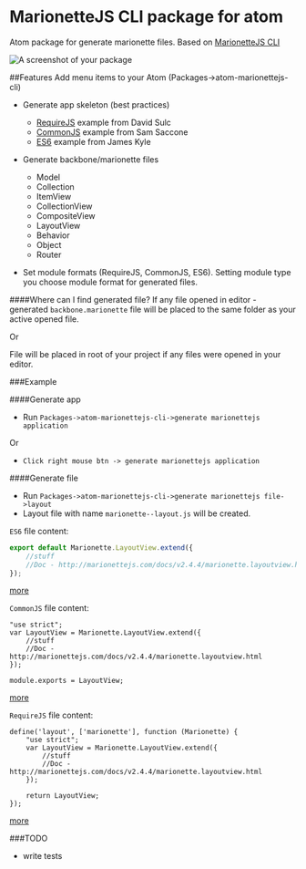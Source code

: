 # MarionetteJS CLI package for atom

Atom package for generate marionette files.
Based on [MarionetteJS CLI](https://github.com/denar90/marionette-cli)

![A screenshot of your package](https://f.cloud.github.com/assets/69169/2290250/c35d867a-a017-11e3-86be-cd7c5bf3ff9b.gif)

##Features
Add menu items to your Atom (Packages->atom-marionettejs-cli)
- Generate app skeleton (best practices)
  - [RequireJS](https://github.com/davidsulc/structuring-backbone-with-requirejs-and-marionette) example from David Sulc
  - [CommonJS](https://github.com/samccone/marionette-browserify) example from Sam Saccone
  - [ES6](https://github.com/thejameskyle/marionette-wires) example from James Kyle

- Generate backbone/marionette files
  - Model
  - Collection
  - ItemView
  - CollectionView
  - CompositeView
  - LayoutView
  - Behavior
  - Object
  - Router
- Set module formats (RequireJS, CommonJS, ES6). Setting module type you choose module format for generated files.

####Where can I find generated file?
If any file opened in editor - generated `backbone.marionette` file will be placed to the same folder as your active opened file.

Or

File will be placed in root of your project if any files were opened in your editor.

###Example

####Generate app
- Run `Packages->atom-marionettejs-cli->generate marionettejs application`

Or

- `Click right mouse btn -> generate marionettejs application`

####Generate file
- Run `Packages->atom-marionettejs-cli->generate marionettejs file->layout`
- Layout file with name `marionette--layout.js` will be created.

`ES6` file content:

```Javascript
export default Marionette.LayoutView.extend({
	//stuff
	//Doc - http://marionettejs.com/docs/v2.4.4/marionette.layoutview.html
});
```
[more](https://github.com/denar90/marionette-cli/blob/master/examples.md#es6)

`CommonJS` file content:

```
"use strict";
var LayoutView = Marionette.LayoutView.extend({
	//stuff
	//Doc - http://marionettejs.com/docs/v2.4.4/marionette.layoutview.html
});

module.exports = LayoutView;
```
[more](https://github.com/denar90/marionette-cli/blob/master/examples.md#commonjs)

`RequireJS` file content:

```
define('layout', ['marionette'], function (Marionette) {
	"use strict";
	var LayoutView = Marionette.LayoutView.extend({
		//stuff
		//Doc - http://marionettejs.com/docs/v2.4.4/marionette.layoutview.html
	});

	return LayoutView;
});
```
[more](https://github.com/denar90/marionette-cli/blob/master/examples.md#requirejs)

###TODO
- write tests
